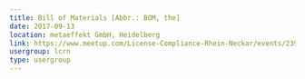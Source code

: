 ```yaml
---
title: Bill of Materials [Abbr.: BOM, the]
date: 2017-09-13
location: metaeffekt GmbH, Heidelberg
link: https://www.meetup.com/License-Compliance-Rhein-Neckar/events/239754536/
usergroup: lcrn
type: usergroup
---
```

